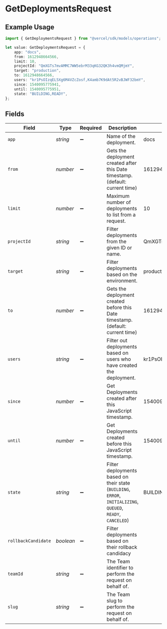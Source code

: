# GetDeploymentsRequest

## Example Usage

```typescript
import { GetDeploymentsRequest } from "@vercel/sdk/models/operations";

let value: GetDeploymentsRequest = {
    app: "docs",
    from: 1612948664566,
    limit: 10,
    projectId: "QmXGTs7mvAMMC7WW5ebrM33qKG32QK3h4vmQMjmY",
    target: "production",
    to: 1612948664566,
    users: "kr1PsOIzqEL5Xg6M4VZcZosf,K4amb7K9dAt5R2vBJWF32bmY",
    since: 1540095775941,
    until: 1540095775951,
    state: "BUILDING,READY",
};
```

## Fields

| Field                                                                                                        | Type                                                                                                         | Required                                                                                                     | Description                                                                                                  | Example                                                                                                      |
| ------------------------------------------------------------------------------------------------------------ | ------------------------------------------------------------------------------------------------------------ | ------------------------------------------------------------------------------------------------------------ | ------------------------------------------------------------------------------------------------------------ | ------------------------------------------------------------------------------------------------------------ |
| `app`                                                                                                        | *string*                                                                                                     | :heavy_minus_sign:                                                                                           | Name of the deployment.                                                                                      | docs                                                                                                         |
| `from`                                                                                                       | *number*                                                                                                     | :heavy_minus_sign:                                                                                           | Gets the deployment created after this Date timestamp. (default: current time)                               | 1612948664566                                                                                                |
| `limit`                                                                                                      | *number*                                                                                                     | :heavy_minus_sign:                                                                                           | Maximum number of deployments to list from a request.                                                        | 10                                                                                                           |
| `projectId`                                                                                                  | *string*                                                                                                     | :heavy_minus_sign:                                                                                           | Filter deployments from the given ID or name.                                                                | QmXGTs7mvAMMC7WW5ebrM33qKG32QK3h4vmQMjmY                                                                     |
| `target`                                                                                                     | *string*                                                                                                     | :heavy_minus_sign:                                                                                           | Filter deployments based on the environment.                                                                 | production                                                                                                   |
| `to`                                                                                                         | *number*                                                                                                     | :heavy_minus_sign:                                                                                           | Gets the deployment created before this Date timestamp. (default: current time)                              | 1612948664566                                                                                                |
| `users`                                                                                                      | *string*                                                                                                     | :heavy_minus_sign:                                                                                           | Filter out deployments based on users who have created the deployment.                                       | kr1PsOIzqEL5Xg6M4VZcZosf,K4amb7K9dAt5R2vBJWF32bmY                                                            |
| `since`                                                                                                      | *number*                                                                                                     | :heavy_minus_sign:                                                                                           | Get Deployments created after this JavaScript timestamp.                                                     | 1540095775941                                                                                                |
| `until`                                                                                                      | *number*                                                                                                     | :heavy_minus_sign:                                                                                           | Get Deployments created before this JavaScript timestamp.                                                    | 1540095775951                                                                                                |
| `state`                                                                                                      | *string*                                                                                                     | :heavy_minus_sign:                                                                                           | Filter deployments based on their state (`BUILDING`, `ERROR`, `INITIALIZING`, `QUEUED`, `READY`, `CANCELED`) | BUILDING,READY                                                                                               |
| `rollbackCandidate`                                                                                          | *boolean*                                                                                                    | :heavy_minus_sign:                                                                                           | Filter deployments based on their rollback candidacy                                                         |                                                                                                              |
| `teamId`                                                                                                     | *string*                                                                                                     | :heavy_minus_sign:                                                                                           | The Team identifier to perform the request on behalf of.                                                     |                                                                                                              |
| `slug`                                                                                                       | *string*                                                                                                     | :heavy_minus_sign:                                                                                           | The Team slug to perform the request on behalf of.                                                           |                                                                                                              |